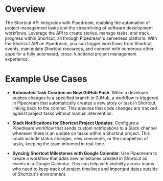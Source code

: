 # Overview

The Shortcut API integrates with Pipedream, enabling the automation of project management tasks and the streamlining of software development workflows. Leverage the API to create stories, manage tasks, and track progress within Shortcut, all through Pipedream's serverless platform. With the Shortcut API on Pipedream, you can trigger workflows from Shortcut events, manipulate Shortcut resources, and connect with numerous other apps for a fully automated, cross-functional project management experience.

# Example Use Cases

- **Automated Task Creation on New GitHub Push**: When a developer pushes changes to a specified branch in GitHub, a workflow is triggered in Pipedream that automatically creates a new story or task in Shortcut, linking back to the commit. This ensures that code changes are tracked against project tasks without manual intervention.

- **Slack Notifications for Shortcut Project Updates**: Configure a Pipedream workflow that sends custom notifications to a Slack channel whenever there is an update on tasks within a Shortcut project. This could include status changes, new comments, or the completion of tasks, keeping the team informed in real-time.

- **Syncing Shortcut Milestones with Google Calendar**: Use Pipedream to create a workflow that adds new milestones created in Shortcut as events in a Google Calendar. This can help with visibility across teams who need to keep track of project timelines and important dates outside of Shortcut's environment.
